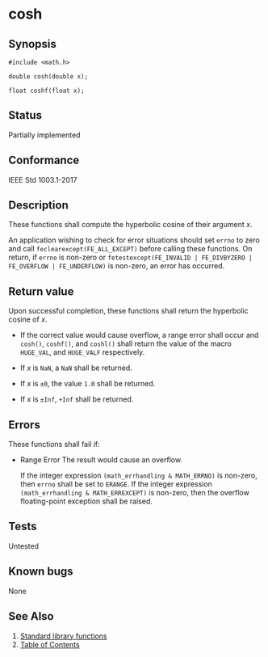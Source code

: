 # cosh

## Synopsis

`#include <math.h>`

`double cosh(double x);`

`float coshf(float x);`

## Status

Partially implemented

## Conformance

IEEE Std 1003.1-2017

## Description

These functions shall compute the hyperbolic cosine of their argument _x_.

An application wishing to check for error situations should set `errno` to zero and call `feclearexcept(FE_ALL_EXCEPT)`
before calling these functions. On return, if `errno` is non-zero or
`fetestexcept(FE_INVALID | FE_DIVBYZERO | FE_OVERFLOW | FE_UNDERFLOW)` is non-zero, an error has occurred.

## Return value

Upon successful completion, these functions shall return the hyperbolic cosine of _x_.

* If the correct value would cause overflow, a range error shall occur and `cosh()`, `coshf()`, and `coshl()` shall
return the value of the macro `HUGE_VAL`, and `HUGE_VALF` respectively.

* If _x_ is `NaN`, a `NaN` shall be returned.

* If _x_ is `±0`, the value `1.0` shall be returned.

* If _x_ is `±Inf`, `+Inf` shall be returned.

## Errors

These functions shall fail if:

* Range Error
  The result would cause an overflow.

  If the integer expression `(math_errhandling & MATH_ERRNO)` is non-zero, then `errno` shall be set to `ERANGE`. If the
  integer expression `(math_errhandling & MATH_ERREXCEPT)` is non-zero, then the overflow floating-point exception shall
  be raised.

## Tests

Untested

## Known bugs

None

## See Also

1. [Standard library functions](../index.md)
2. [Table of Contents](../../../index.md)
